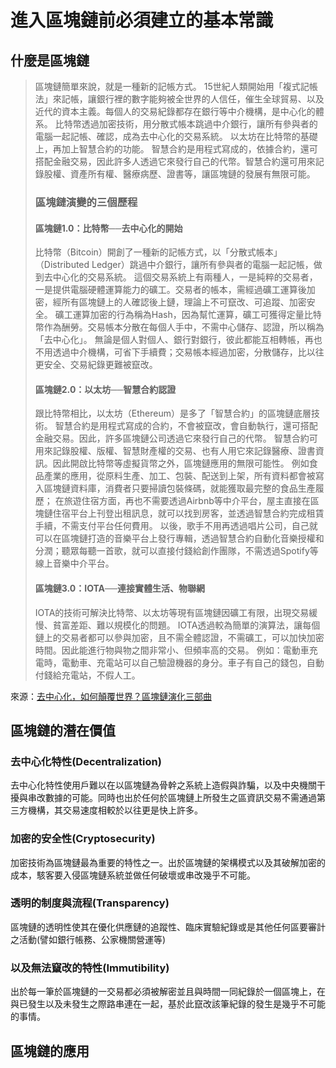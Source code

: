 # 進入區塊鏈前必須建立的基本常識
## 什麼是區塊鏈
> 區塊鏈簡單來說，就是一種新的記帳方式。
> 15世紀人類開始用「複式記帳法」來記帳，讓銀行裡的數字能夠被全世界的人信任，催生全球貿易、以及近代的資本主義。每個人的交易紀錄都存在銀行等中介機構，是中心化的體系。
> 比特幣透過加密技術，用分散式帳本跳過中介銀行，讓所有參與者的電腦一起記帳、確認，成為去中心化的交易系統。
> 以太坊在比特幣的基礎上，再加上智慧合約的功能。
> 智慧合約是用程式寫成的，依據合約，還可搭配金融交易，因此許多人透過它來發行自己的代幣。智慧合約還可用來記錄股權、資產所有權、醫療病歷、證書等，讓區塊鏈的發展有無限可能。
> ### 區塊鏈演變的三個歷程
> #### 區塊鏈1.0：比特幣──去中心化的開始
> 比特幣（Bitcoin）開創了一種新的記帳方式，以「分散式帳本」（Distributed Ledger）跳過中介銀行，讓所有參與者的電腦一起記帳，做到去中心化的交易系統。
> 這個交易系統上有兩種人，一是純粹的交易者，一是提供電腦硬體運算能力的礦工。交易者的帳本，需經過礦工運算後加密，經所有區塊鏈上的人確認後上鏈，理論上不可竄改、可追蹤、加密安全。
> 礦工運算加密的行為稱為Hash，因為幫忙運算，礦工可獲得定量比特幣作為酬勞。交易帳本分散在每個人手中，不需中心儲存、認證，所以稱為「去中心化」。
> 無論是個人對個人、銀行對銀行，彼此都能互相轉帳，再也不用透過中介機構，可省下手續費；交易帳本經過加密，分散儲存，比以往更安全、交易紀錄更難被竄改。
> #### 區塊鏈2.0：以太坊──智慧合約認證
> 跟比特幣相比，以太坊（Ethereum）是多了「智慧合約」的區塊鏈底層技術。
> 智慧合約是用程式寫成的合約，不會被竄改，會自動執行，還可搭配金融交易。因此，許多區塊鏈公司透過它來發行自己的代幣。
> 智慧合約可用來記錄股權、版權、智慧財產權的交易、也有人用它來記錄醫療、證書資訊。因此開啟比特幣等虛擬貨幣之外，區塊鏈應用的無限可能性。
> 例如食品產業的應用，從原料生產、加工、包裝、配送到上架，所有資料都會被寫入區塊鏈資料庫，消費者只要掃讀包裝條碼，就能獲取最完整的食品生產履歷；
> 在旅遊住宿方面，再也不需要透過Airbnb等中介平台，屋主直接在區塊鏈住宿平台上刊登出租訊息，就可以找到房客，並透過智慧合約完成租賃手續，不需支付平台任何費用。
> 以後，歌手不用再透過唱片公司，自己就可以在區塊鏈打造的音樂平台上發行專輯，透過智慧合約自動化音樂授權和分潤；聽眾每聽一首歌，就可以直接付錢給創作團隊，不需透過Spotify等線上音樂中介平台。
> #### 區塊鏈3.0：IOTA──連接實體生活、物聯網
> IOTA的技術可解決比特幣、以太坊等現有區塊鏈因礦工有限，出現交易緩慢、貧富差距、難以規模化的問題。
> IOTA透過較為簡單的演算法，讓每個鏈上的交易者都可以參與加密，且不需全體認證，不需礦工，可以加快加密時間。因此能進行物與物之間非常小、但頻率高的交易。
> 例如：電動車充電時，電動車、充電站可以自己驗證機器的身分。車子有自己的錢包，自動付錢給充電站，不假人工。

來源：[去中心化，如何顛覆世界？區塊鏈演化三部曲](https://www.cw.com.tw/article/5090842)
## 區塊鏈的潛在價值
### 去中心化特性(Decentralization)
去中心化特性使用戶難以在以區塊鏈為骨幹之系統上造假與詐騙，以及中央機關干擾與串改數據的可能。同時也出於任何於區塊鏈上所發生之區資訊交易不需通過第三方機構，其交易速度相較於以往更是快上許多。
### 加密的安全性(Cryptosecurity)
加密技術為區塊鏈最為重要的特性之一。出於區塊鏈的架構模式以及其破解加密的成本，駭客要入侵區塊鏈系統並做任何破壞或串改幾乎不可能。
### 透明的制度與流程(Transparency)
區塊鏈的透明性使其在優化供應鏈的追蹤性、臨床實驗紀錄或是其他任何區要審計之活動(譬如銀行帳務、公家機關營運等)
### 以及無法竄改的特性(Immutibility)
出於每一筆於區塊鏈的一交易都必須被解密並且與時間一同紀錄於一個區塊上，在與已發生以及未發生之際路串連在一起，基於此竄改該筆紀錄的發生是幾乎不可能的事情。
## 區塊鏈的應用
